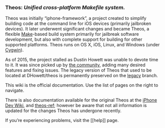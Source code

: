 ### Theos: *Unified cross-platform Makefile system.*

Theos was initially “iphone-framework”, a project created to simplify building code at the command line for iOS devices (primarily jailbroken devices). It later underwent significant changes and became Theos, a flexible [Make](https://www.gnu.org/software/make/)-based build system primarily for jailbreak software development, but also with complete support for building for other supported platforms. Theos runs on OS X, iOS, Linux, and Windows (under [Cygwin](https://cygwin.com/)).

As of 2015, the project stalled as Dustin Howett was unable to devote time to it. It was since picked up by [the community](https://github.com/theos/theos/graphs/contributors), adding many desired features and fixing issues. The legacy version of Theos that used to be located at DHowett/theos is permanently preserved on the [legacy](https://github.com/theos/theos/tree/legacy) branch.

This wiki is the official documentation. Use the list of pages on the right to navigate.

There is also documentation available for the original Theos at the [iPhone Dev Wiki](http://iphonedevwiki.net/index.php/Theos), and [theos-ref](https://github.com/theiostream/theos-ref); however be aware that not all information is updated for the changes Theos has undergone recently.

If you’re experiencing problems, visit the [[help]] page.